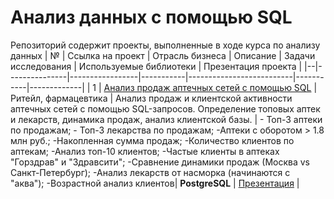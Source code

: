 # Анализ данных с помощью SQL
Репозиторий содержит проекты, выполненные в ходе курса по анализу данных
| №  | Ссылка на проект | Отрасль бизнеса | Описание | Задачи исследования | Используемые библиотеки | Презентация проекта |
|--|---------------|-----------------|-----------|--------------------------|-----------|-------------|
| 1  | [Анализ продаж аптечных сетей с помощью SQL](https://github.com/Elena-Kos/Portfolio_PostgreSQL/tree/b48b40a0e665fb8c9805fc1fd914a81ab1d509bf/%D0%9A%D0%B5%D0%B9%D1%81_%D0%BF%D0%BE%D1%80%D1%82%D1%84%D0%BE%D0%BB%D0%B8%D0%BE%20SQL%20) | Ритейл, фармацевтика | Анализ продаж и клиентской активности аптечных сетей с помощью SQL-запросов. Определение топовых аптек и лекарств, динамика продаж, анализ клиентской базы. |  - Топ-3 аптеки по продажам;  - Топ-3 лекарства по продажам; -Аптеки с оборотом > 1.8 млн руб.;  -Накопленная сумма продаж;  -Количество клиентов по аптекам;  -Анализ топ-10 клиентов;  -Частые клиенты в аптеках "Горздрав" и "Здравсити";  -Сравнение динамики продаж (Москва vs Санкт-Петербург);  -Анализ лекарств от    насморка (начинаются с "аква");  -Возрастной анализ клиентов| **PostgreSQL** | [Презентация](https://drive.google.com/file/d/1q5T2NA6t98Z7i6upVMGNSMhGEQ7xHvld/view?usp=sharing) |
